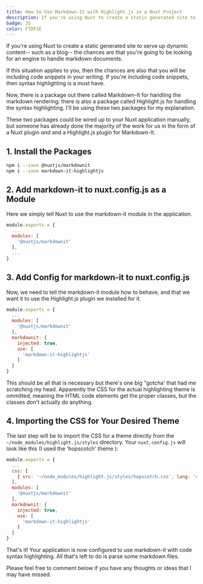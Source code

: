 ```yaml
---
title: How to Use Markdown-It with Highlight.js in a Nuxt Project
description: If you're using Nuxt to create a static generated site to serve up dynamic content-- such as a blog-- the chances are that you're going to be looking for an engine to handle markdown documents with syntax highlighting.
badge: JS
color: F7DF1E
---
```


If you're using Nuxt to create a static generated site to serve up dynamic content-- such as a blog-- the chances are that you're going to be looking for an engine to handle markdown documents.

If this situation applies to you, then the chances are also that you will be including code snippets in your writing.  If you're including code snippets, then syntax highlighting is a must have.

Now, there is a package out there called Markdown-It for handling the markdown rendering; there is also a package called Highlight.js for handling the syntax highlighting.  I'll be using these two packages for my explanation.

These two packages could be wired up to your Nuxt application manually, but someone has already done the majority of the work for us in the form of a Nuxt plugin *and* and a Highlight.js plugin for Markdown-It.

## 1. Install the Packages
``` bash
npm i --save @nuxtjs/markdownit
npm i --save markdown-it-highlightjs
```

## 2. Add markdown-it to nuxt.config.js as a Module
Here we simply tell Nuxt to use the markdown-it module in the application.
``` js
module.exports = {
  ...
  modules: [
    '@nuxtjs/markdownit'
  ],
  ...
}
```

## 3. Add Config for markdown-it to nuxt.config.js
Now, we need to tell the markdown-it module how to behave, and that we want it to use the Highlight.js plugin we installed for it.
``` js
module.exports = {
  ...
  modules: [
    '@nuxtjs/markdownit'
  ],
  markdownit: {
    injected: true,
    use: [
      'markdown-it-highlightjs'
    ]
  }
}
```

This should be all that is necessary but there's one big "gotcha' that had me scratching my head.  Apparently the CSS for the actual highlighting theme is ommitted, meaning the HTML code elements get the proper classes, but the classes don't actually do anything.

## 4. Importing the CSS for Your Desired Theme
The last step will be to import the CSS for a theme directly from the `~/node_modules/highlight.js/styles` directory.
Your `nuxt.config.js` will look like this (I used the 'hopscotch' theme ):
``` js
module.exports = {
  ...
  css: [
    { src: '~/node_modules/highlight.js/styles/hopscotch.css', lang: 'css' }
  ],
  modules: [
    '@nuxtjs/markdownit'
  ],
  markdownit: {
    injected: true,
    use: [
      'markdown-it-highlightjs'
    ]
  }
}
```

That's it! Your application is now configured to use markdown-it with code syntax highlighting.  All that's left to do is parse some markdown files.

Please feel free to comment below if you have any thoughts or ideas that I may have missed.